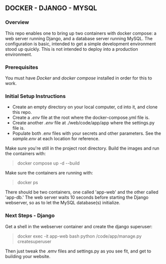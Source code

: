 ## DOCKER - DJANGO - MYSQL

### Overview

This repo enables one to bring up two containers with docker compose: a web server running Django, and a database server running MySQL. The configuration is basic, intended to get a simple development environment stood up quickly. This is not intended to deploy into a production environment.


### Prerequisites

You must have _Docker_ and _docker compose_ installed in order for this to work.


### Initial Setup Instructions

+ Create an empty directory on your local computer, cd into it, and clone this repo.
+ Create a _.env_ file at the root where the docker-compose.yml file is.
+ Create another _.env_ file at ./web/code/app/app where the settings.py file is.
+ Populate both .env files with your secrets and other parameters. See the _sample.env_ at each location for reference.

Make sure you're still in the project root directory. Build the images and run the containers with:

> docker compose up -d --build

Make sure the containers are running with:

> docker ps

There should be two containers, one called 'app-web' and the other called 'app-db.' The web server waits 10 seconds before starting the Django webserver, so as to let the MySQL database(s) initialize.


### Next Steps - Django

Get a shell in the webserver container and create the django superuser:

> docker exec -it app-web bash
> python /code/app/manage.py createsuperuser

Then just tweak the .emv files and settings.py as you see fit, and get to building your website.


